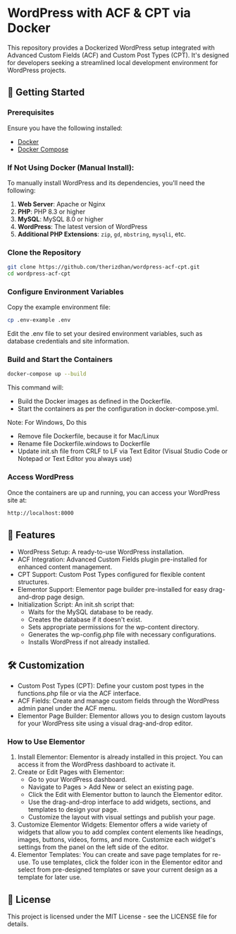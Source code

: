 # WordPress with ACF & CPT via Docker

This repository provides a Dockerized WordPress setup integrated with Advanced Custom Fields (ACF) and Custom Post Types (CPT). It's designed for developers seeking a streamlined local development environment for WordPress projects.

## 🚀 Getting Started

### Prerequisites

Ensure you have the following installed:

- [Docker](https://www.docker.com/get-started)
- [Docker Compose](https://docs.docker.com/compose/install/)


### If Not Using Docker (Manual Install):

To manually install WordPress and its dependencies, you'll need the following:

1. **Web Server**: Apache or Nginx
2. **PHP**: PHP 8.3 or higher
3. **MySQL**: MySQL 8.0 or higher
4. **WordPress**: The latest version of WordPress
5. **Additional PHP Extensions**: `zip`, `gd`, `mbstring`, `mysqli`, etc.

### Clone the Repository

```bash
git clone https://github.com/therizdhan/wordpress-acf-cpt.git
cd wordpress-acf-cpt
```

### Configure Environment Variables

Copy the example environment file:
```bash
cp .env-example .env
```

Edit the .env file to set your desired environment variables, such as database credentials and site information.

### Build and Start the Containers

```bash
docker-compose up --build
```

This command will:
- Build the Docker images as defined in the Dockerfile.
- Start the containers as per the configuration in docker-compose.yml.

Note: For Windows, Do this

- Remove file Dockerfile, because it for Mac/Linux
- Rename file Dockerfile.windows to Dockerfile
- Update init.sh file from CRLF to LF via Text Editor (Visual Studio Code or Notepad or Text Editor you always use)

### Access WordPress

Once the containers are up and running, you can access your WordPress site at:

```bash
http://localhost:8000
```

## 🔧 Features
- WordPress Setup: A ready-to-use WordPress installation.
- ACF Integration: Advanced Custom Fields plugin pre-installed for enhanced content management.
- CPT Support: Custom Post Types configured for flexible content structures.
- Elementor Support: Elementor page builder pre-installed for easy drag-and-drop page design.
- Initialization Script: An init.sh script that:
  - Waits for the MySQL database to be ready.
  - Creates the database if it doesn't exist.
  - Sets appropriate permissions for the wp-content directory.
  - Generates the wp-config.php file with necessary configurations.
  - Installs WordPress if not already installed.

## 🛠 Customization
- Custom Post Types (CPT): Define your custom post types in the functions.php file or via the ACF interface.
- ACF Fields: Create and manage custom fields through the WordPress admin panel under the ACF menu.
- Elementor Page Builder: Elementor allows you to design custom layouts for your WordPress site using a visual drag-and-drop editor.

### How to Use Elementor
1. Install Elementor:
   Elementor is already installed in this project. You can access it from the WordPress dashboard to activate it.
2. Create or Edit Pages with Elementor:
   - Go to your WordPress dashboard.
   - Navigate to Pages > Add New or select an existing page.
   - Click the Edit with Elementor button to launch the Elementor editor.
   - Use the drag-and-drop interface to add widgets, sections, and templates to design your page.
   - Customize the layout with visual settings and publish your page.
3. Customize Elementor Widgets:
   Elementor offers a wide variety of widgets that allow you to add complex content elements like headings, images, buttons, videos, forms, and more. Customize each widget's settings from the panel on the left side of the editor.
4. Elementor Templates:
   You can create and save page templates for re-use. To use templates, click the folder icon in the Elementor editor and select from pre-designed templates or save your current design as a template for later use.

## 📄 License
This project is licensed under the MIT License - see the LICENSE file for details.
